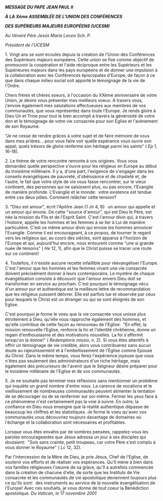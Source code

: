 ***MESSAGE DU PAPE JEAN PAUL II***

***À LA Xème ASSEMBLÉE DE L'UNION DES CONFÉRENCES***

***DES SUPÉRIEURS MAJEURS EUROPÉENS (UCESM)***

*Au Vénéré Père Jesús María Lecea Sch. P.*

*Président de l'UCESM*

1. Vingt ans se sont écoulés depuis la création de l'Union des Conférences des Supérieurs majeurs européens. Cette union se fixe comme objectif de promouvoir la coopération et l'aide réciproque entre les Supérieurs et les Supérieures majeurs dans les pays européens et de donner une impulsion à la collaboration avec les Conférences épiscopales d'Europe, de façon à ce que dans chaque milieu social soit apporté le témoignage de la vie de l'Ordre.

Chers frères et chères soeurs, à l'occasion du XXème anniversaire de votre Union, je désire vous présenter mes meilleurs voeux. A travers vous, j'envoie également mes salutations affectueuses aux membres de vos communautés, que vous représentez dans toute l'Europe. Je rends gloire à Dieu Un et Trine pour tout le bien accompli à travers la générosité de votre don et le témoignage de votre vie consacrée pour son Eglise et l'avènement de son Royaume.

"Je ne cesse de rendre grâces à votre sujet et de faire mémoire de vous dans mes prières... pour vous faire voir quelle espérance vous ouvre son appel, quels trésors de gloire renferme son héritage parmi les saints" ( *Ep* 1, 16-18).

2. Le thème de votre rencontre remonte à vos origines. Vous vous demandez quelle perspective s'ouvre pour les religieux en Europe au début du troisième millénaire. Il y a, d'une part, l'exigence de s'engager dans les conseils évangéliques de pauvreté, d'obéissance et de chasteté et, de l'autre, le fait que votre style de vie vous fasse rencontrer, sur le vieux continent, des personnes qui ne saisissent plus, ou pas encore, l'Evangile de manière profonde. L'Evangile et le monde:  votre existence est tendue entre ces deux pôles. Comment relâcher cette tension?

3. "Dieu est amour", écrit l'Apôtre Jean (1 *Jn* 4, 8):  un amour qui appelle et un amour qui envoie. De cette "source d'amour", qui est Dieu le Père, est née la mission du Fils et de l'Esprit Saint. C'est l'amour divin qui, à travers l'histoire, appelle les hommes et les femmes à se lier à Lui de manière particulière. C'est ce même amour divin qui envoie les hommes annoncer l'Evangile. Comme il est encourageant, à ce propos, de tourner le regard vers les religieux qui, au cours des siècles, sont apparus à l'horizon de l'Europe et qui, aujourd'hui encore, nous entourent comme "une si grande nuée de témoins" ( *He* 12, 1), afin que le Christ puisse se tracer une route sur ce continent!

4. Toutefois, il n'existe aucune recette infaillible pour réévangéliser l'Europe. C'est l'amour que les hommes et les femmes vivant une vie consacrée doivent précisément donner à leurs contemporains. Le mystère de chaque évangélisation consiste à découvrir que l'amour envers Dieu doit se transformer en service au prochain. C'est pourquoi le témoignage vécu d'un amour pur et authentique est la meilleure lettre de recommandation que les religieux puissent délivrer. Elle est parfois lue et observée par ceux pour lesquels le Christ est un étranger ou qui se sont éloignés de son Eglise.

C'est pourquoi je forme le voeu que la vie consacrée vous unisse plus étroitement à Dieu, qu'elle vous rapproche également des hommes, et qu'elle contribue de cette façon au renouveau de l'Eglise:  "En effet, la mission renouvelle l'Eglise, renforce la foi et l'identité chrétienne, donne un regain d'enthousiasme et des motivations nouvelles. La foi s'affermit lorsqu'on la donne!" ( *Redemptoris missio*, n. 2). Si vous êtes attentifs à offrir un témoignage de vie crédible, alors vous contribuerez sans aucun doute au rajeunissement et à l'embellissement de l'Eglise comme Epouse du Christ. Dans le même temps, vous ferez l'expérience joyeuse que vous n'êtes pas seulement des administrateurs d'un riche héritage, mais également des précurseurs de l'avenir que le Seigneur désire préparer pour le troisième millénaire de l'Eglise et de vos communautés.

5. Je ne souhaite pas terminer mes réflexions sans mentionner un problème qui inquiète un grand nombre d'entre vous. La carence de vocations et le vieillissement de nombreuses communautés peuvent alimenter la tentation de se décourager ou de se renfermer sur soi-même. Fermer les yeux face à ce phénomène n'est certainement pas la voie à suivre. En outre, la confiance en Dieu nous enseigne que la réalité authentique dépasse de beaucoup les chiffres et les statistiques. Je forme le voeu qu'avec vos communautés vous découvriez toujours davantage de domaines où l'échange et la collaboration sont nécessaires et profitables.

Lorsque vous êtes envahis par de sombres pensées, rappelez-vous les paroles encourageantes que Jésus adressa un jour à ses disciples qui doutaient:  "Sois sans crainte, petit troupeau, car votre Père s'est complu à vous donner le Royaume" ( *Lc* 12, 32).

Par l'intercession de la Mère de Dieu, je prie Jésus, Chef de l'Eglise, de soutenir vos efforts et de réaliser vos espérances. Qu'Il mène à bien dans vos familles religieuses l'oeuvre de sa grâce, qu'Il a autrefois commencée dans la création de chacune d'elle, de sorte que les Instituts de Vie consacrée et les communautés de vie apostolique deviennent toujours plus ce qu'ils sont:  des instruments au service de la nouvelle évangélisation de l'Europe! Avec ces souhaits, je vous donne de tout coeur la Bénédiction apostolique. *Du Vatican, le 17 novembre 2001*
